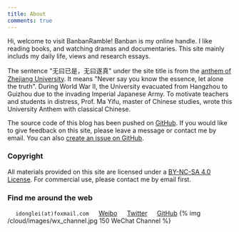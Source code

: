 ```yaml
---
title: About
comments: true
---
```

Hi, welcome to visit BanbanRamble! Banban is my online handle. I like reading books, and watching dramas and documentaries. This site mainly includs my daily life, views and research essays.

The sentence "无曰已是，无曰遂真" under the site title is from the [anthem of Zhejiang University](https://www.bilibili.com/video/av15024170). It means "Never say you know the essence, let alone the truth". During World War II, the University evacuated from Hangzhou to Guizhou due to the invading Imperial Japanese Army. To motivate teachers and students in distress, Prof. Ma Yifu, master of Chinese studies, wrote this University Anthem with classical Chinese.

The source code of this blog has been pushed on [GitHub](https://github.com/lei2rock/blog). If you would like to give feedback on this site, please leave a message or contact me by email. You can also [create an issue on GitHub](https://github.com/lei2rock/blog/issues).

### Copyright
All materials provided on this site are licensed under a [<i class="fa fa-fw fa-creative-commons"></i> BY-NC-SA 4.0 License](http://creativecommons.org/licenses/by-nc-sa/4.0/). For commercial use, please contact me by email first.

### Find me around the web
&emsp;<i class="fa fa-fw fa-envelope"></i> `idonglei(at)foxmail.com`
&emsp;<i class="fa fa-fw fa-weibo"></i> [Weibo](https://weibo.com/1156774800)
&emsp;<i class="fa fa-fw fa-twitter"></i> [Twitter](https://twitter.com/lei2rock)
&emsp;<i class="fa fa-fw fa-github"></i> [GitHub](https://github.com/lei2rock)
{% img /cloud/images/wx_channel.jpg 150 WeChat Channel %}
